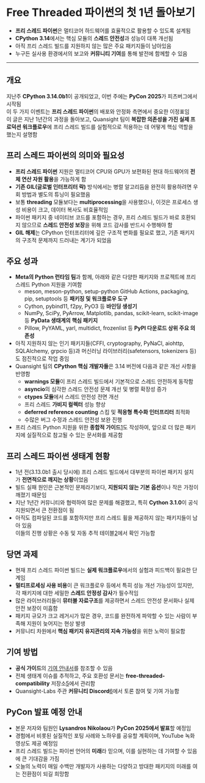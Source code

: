 # Free Threaded 파이썬의 첫 1년 돌아보기


* **프리 스레드 파이썬**은 멀티코어 하드웨어를 효율적으로 활용할 수 있도록 설계됨
* **CPython 3.14**에서는 핵심 모듈의 **스레드 안전성**과 성능이 대폭 개선됨
* 아직 프리 스레드 빌드를 지원하지 않는 많은 주요 패키지들이 남아있음
* 누구든 실사용 환경에서의 보고와 **커뮤니티 기여**를 통해 발전에 함께할 수 있음

---

개요
--

지난주 **CPython 3.14.0b1**이 공개되었고, 이번 주에는 **PyCon 2025**가 피츠버그에서 시작됨  
이 두 가지 이벤트는 **프리 스레드 파이썬**의 배포와 안정화 측면에서 중요한 이정표임  
이 글은 지난 1년간의 과정을 돌아보고, Quansight 팀이 **복잡한 의존성을 가진 실제 프로덕션 워크플로우**에 프리 스레드 빌드를 실험적으로 적용하는 데 어떻게 핵심 역할을 했는지 설명함

프리 스레드 파이썬의 의미와 필요성
-------------------

* **프리 스레드 파이썬** 지원은 멀티코어 CPU와 GPU가 보편화된 현대 하드웨어의 **전체 연산 자원 활용**을 가능하게 함
* **기존 GIL(글로벌 인터프리터 락)** 방식에서는 병렬 알고리듬을 완전히 활용하려면 우회 방법과 별도의 튜닝이 필요했음
* 보통 **threading** 모듈보다는 **multiprocessing**을 사용했으나, 이것은 프로세스 생성 비용이 크고, 데이터 복사도 비효율적임
* 파이썬 패키지 중 네이티브 코드를 포함하는 경우, 프리 스레드 빌드가 바로 호환되지 않으므로 **스레드 안전성 보장**을 위해 코드 감사를 반드시 수행해야 함
* **GIL 해제**는 CPython 인터프리터에 깊은 구조적 변화를 필요로 했고, 기존 패키지의 구조적 문제까지 드러내는 계기가 되었음

주요 성과
-----

* **Meta의 Python 런타임 팀**과 함께, 아래와 같은 다양한 패키지와 프로젝트에 프리 스레드 Python 지원을 기여함
  + meson, meson-python, setup-python GitHub Actions, packaging, pip, setuptools 등 **패키징 및 워크플로우 도구**
  + Cython, pybind11, f2py, PyO3 등 **바인딩 생성기**
  + NumPy, SciPy, PyArrow, Matplotlib, pandas, scikit-learn, scikit-image 등 **PyData 생태계의 핵심 패키지**
  + Pillow, PyYAML, yarl, multidict, frozenlist 등 **PyPI 다운로드 상위 주요 의존성**
* 아직 지원하지 않는 인기 패키지들(CFFI, cryptography, PyNaCl, aiohttp, SQLAlchemy, grpcio 등)과 머신러닝 라이브러리(safetensors, tokenizers 등)도 점진적으로 작업 중임
* Quansight 팀의 **CPython 핵심 개발자들**은 3.14 버전에 다음과 같은 개선 사항을 반영함
  + **warnings 모듈**이 프리 스레드 빌드에서 기본적으로 스레드 안전하게 동작함
  + **asyncio**의 심각한 스레드 안전성 문제 개선 및 병렬 확장성 증가
  + **ctypes 모듈**에서 스레드 안전성 전면 개선
  + 프리 스레드 **가비지 컬렉터** 성능 향상
  + **deferred reference counting** 스킴 및 **적응형 특수화 인터프리터** 최적화
  + 수많은 버그 수정과 스레드 안전성 보완 진행
* 프리 스레드 Python 지원을 위한 **종합적 가이드**[1](https://py-free-threading.github.io)도 작성하여, 앞으로 더 많은 패키지에 실질적으로 참고될 수 있는 문서화를 제공함

프리 스레드 파이썬 생태계 현황
-----------------

* 1년 전(3.13.0b1 출시 당시에) 프리 스레드 빌드에서 대부분의 파이썬 패키지 설치가 **전면적으로 깨지는 상황**이었음
* 빌드 실패 원인은 근본적인 문제라기보다, **지원되지 않는 기본 옵션**이나 작은 가정이 깨졌기 때문임
* 지난 1년간 커뮤니티와 협력하여 많은 문제를 해결했고, 특히 **Cython 3.1.0**이 공식 지원되면서 큰 전환점이 됨
* 아직도 컴파일된 코드를 포함하지만 프리 스레드 휠을 제공하지 않는 패키지들이 남아 있음  
  이들의 진행 상황은 수동 및 자동 추적 테이블[2](https://hugovk.github.io/free-threaded-wheels/)에서 확인 가능함

당면 과제
-----

* 현재 프리 스레드 파이썬 빌드는 **실제 워크플로우**에서의 실험과 피드백이 필요한 단계임
* **멀티프로세싱 사용 비용**이 큰 워크플로우 등에서 특히 성능 개선 가능성이 있지만, 각 패키지에 대한 세밀한 **스레드 안정성 감사**가 필수적임
* 많은 라이브러리들이 **뮤터블 자료구조**를 제공하면서 스레드 안전성 문서화나 실제 안전 보장이 미흡함
* 패키지 규모가 크고 레거시가 많은 경우, 코드를 완전하게 파악할 수 있는 사람이 부족해 지원이 늦어지는 현상 발생
* 커뮤니티 차원에서 **핵심 패키지 유지관리의 지속 가능성**을 위한 노력이 필요함

기여 방법
-----

* **공식 가이드**의 [기여 안내서](https://py-free-threading.github.io/contributing/)를 참조할 수 있음
* 전체 생태계 이슈를 추적하고, 주요 호환성 문서는 **free-threaded-compatibility** 저장소[5](https://github.com/Quansight-Labs/free-threaded-compatibility)에서 관리함
* Quansight-Labs 주관 **커뮤니티 Discord**[6](https://discord.gg/rqgHCDqdRr)에서 토론 참여 및 기여 가능함

PyCon 발표 예정 안내
--------------

* 본문 저자와 팀원인 **Lysandros Nikolaou**가 **PyCon 2025에서 발표**할 예정임
* 경험에서 비롯된 실질적인 포팅 사례와 노하우를 공유할 계획이며, YouTube 녹화 영상도 제공 예정임
* 프리 스레드 빌드는 파이썬 언어의 **미래**라 믿으며, 이를 실현하는 데 기여할 수 있음에 큰 기대감을 가짐
* 오늘의 노력이 매일 수백만 개발자가 사용하는 다양하고 방대한 패키지의 미래를 여는 전환점이 되길 희망함
